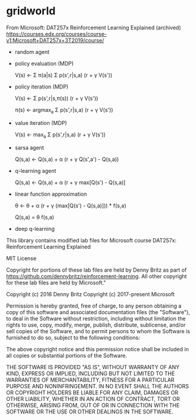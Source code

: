 # gridworld

From Microsoft: DAT257x Reinforcement Learning Explained (archived)
https://courses.edx.org/courses/course-v1:Microsoft+DAT257x+3T2019/course/

* random agent

* policy evaluation (MDP)

    V(s) <-  &Sigma; &pi;(a|s) &Sigma; p(s',r|s,a) (r + &gamma; V(s'))

* policy iteration (MDP)

    V(s) <-  &Sigma; p(s',r|s,&pi;(s)) (r + &gamma; V(s'))

    &pi;(s) <- argmax<sub>a</sub> &Sigma; p(s',r|s,a) (r + &gamma; V(s'))

* value iteration (MDP)

    V(s) <- max<sub>a</sub> &Sigma; p(s',r|s,a) (r + &gamma; V(s'))

* sarsa agent

    Q(s,a) <- Q(s,a) + &alpha; (r + &gamma; Q(s',a') - Q(s,a))

* q-learning agent

    Q(s,a) <- Q(s,a) + &alpha; (r + &gamma; max[Q(s') - Q(s,a)]

* linear function approximation

    &theta; <- &theta; + &alpha; (r + &gamma; (max[Q(s') - Q(s,a)])) * f(s,a)

    Q(s,a) = &theta; f(s,a)

* deep q-learning




This library contains modified lab files for Microsoft course DAT257x: Reinforcement Learning Explained

MIT License

Copyright for portions of these lab files are held by Denny Britz as part of https://github.com/dennybritz/reinforcement-learning. All other copyright for these lab files are held by Microsoft."

Copyright (c) 2016 Denny Britz Copyright (c) 2017-present Microsoft

Permission is hereby granted, free of charge, to any person obtaining a copy of this software and associated documentation files (the "Software"), to deal in the Software without restriction, including without limitation the rights to use, copy, modify, merge, publish, distribute, sublicense, and/or sell copies of the Software, and to permit persons to whom the Software is furnished to do so, subject to the following conditions:

The above copyright notice and this permission notice shall be included in all copies or substantial portions of the Software.

THE SOFTWARE IS PROVIDED "AS IS", WITHOUT WARRANTY OF ANY KIND, EXPRESS OR IMPLIED, INCLUDING BUT NOT LIMITED TO THE WARRANTIES OF MERCHANTABILITY, FITNESS FOR A PARTICULAR PURPOSE AND NONINFRINGEMENT. IN NO EVENT SHALL THE AUTHORS OR COPYRIGHT HOLDERS BE LIABLE FOR ANY CLAIM, DAMAGES OR OTHER LIABILITY, WHETHER IN AN ACTION OF CONTRACT, TORT OR OTHERWISE, ARISING FROM, OUT OF OR IN CONNECTION WITH THE SOFTWARE OR THE USE OR OTHER DEALINGS IN THE SOFTWARE.

